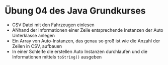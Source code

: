 # Übung 04 des Java Grundkurses

- CSV Datei mit den Fahrzeugen einlesen
- ANhand der Informationen einer Zeile entsprechende Instanzen der Auto Unterklasse anlegen
- Ein Array von Auto-Instanzen, das genau so groß ist wie die Anzahl der Zeilen in CSV, aufbauen
- In einer Schleife die erstellen Auto Instanzen durchlaufen und die Informationen mittels ```toString()``` ausgeben  